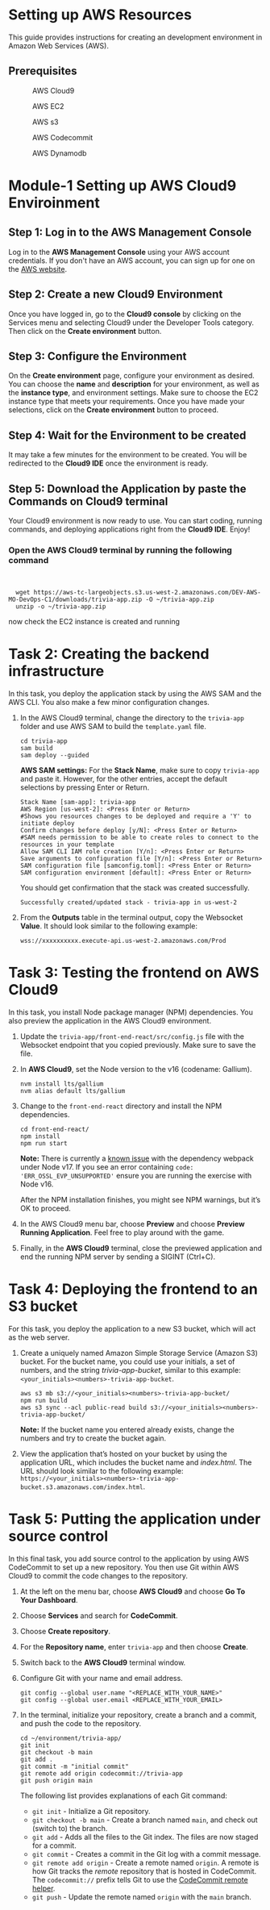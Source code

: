 <!DOCTYPE html>
<html>
<head>
	
</head>
<body>
	<h1>Setting up AWS Resources</h1>
	<p>This guide provides instructions for creating an development environment in Amazon Web Services (AWS).</p>
	<h2>Prerequisites</h2>
		<ul>
		<ol>AWS Cloud9</ol>
		<ol>AWS EC2</ol>
		<ol>AWS s3</ol>
		<ol>AWS Codecommit</ol>
		<ol>AWS Dynamodb</ol>
	</ul>
	<h1>Module-1 Setting up AWS Cloud9 Enviroinment</h1>
	<h2>Step 1: Log in to the AWS Management Console</h2>
	<p>Log in to the <b>AWS Management Console</b> using your AWS account credentials. If you don't have an AWS account, you can sign up for one on the <a href="https://aws.amazon.com/">AWS website</a>.</p>
	<h2>Step 2: Create a new Cloud9 Environment</h2>
	<p>Once you have logged in, go to the <b>Cloud9 console</b> by clicking on the Services menu and selecting Cloud9 under the Developer Tools category. Then click on the <b>Create environment</b> button. </p>
	<h2>Step 3: Configure the Environment</h2>
	<p>On the <b>Create environment</b> page, configure your environment as desired. You can choose the <b>name</b> and <b>description</b> for your environment, as well as the <b>instance type</b>, and environment settings. Make sure to choose the EC2 instance type that meets your requirements. Once you have made your selections, click on the <b>Create environment</b> button to proceed.</p>
	<h2>Step 4: Wait for the Environment to be created</h2>
	<p>It may take a few minutes for the environment to be created. You will be redirected to the <b>Cloud9 IDE</b> once the environment is ready. </p>
	<h2>Step 5: Download the Application by paste the Commands on Cloud9 terminal</h2>
	<p>Your Cloud9 environment is now ready to use. You can start coding, running commands, and deploying applications right from the <b>Cloud9 IDE</b>. Enjoy!</p><h3>Open the <b>AWS Cloud9 terminal</b> by running the following command</h3>
	<br>
	
	  wget https://aws-tc-largeobjects.s3.us-west-2.amazonaws.com/DEV-AWS-MO-DevOps-C1/downloads/trivia-app.zip -O ~/trivia-app.zip
	  unzip -o ~/trivia-app.zip

	
<p>now check the EC2 instance is created and running</p>
	<h1>Task 2: Creating the backend infrastructure</h1>
<p>In this task, you deploy the application stack by using the AWS SAM and the AWS CLI. You also make a few minor configuration changes.</p>
<ol type="1">
<li><p>In the AWS Cloud9 terminal, change the directory to the <code>trivia-app</code> folder and use AWS SAM to build the <code>template.yaml</code> file.</p>
<div class="sourceCode" id="cb2"><pre class="sourceCode bash"><code class="sourceCode bash"><span id="cb2-1"><a href="#cb2-1" aria-hidden="true" tabindex="-1"></a><span class="bu">cd</span> trivia-app</span>
<span id="cb2-2"><a href="#cb2-2" aria-hidden="true" tabindex="-1"></a><span class="ex">sam</span> build</span>
<span id="cb2-3"><a href="#cb2-3" aria-hidden="true" tabindex="-1"></a><span class="ex">sam</span> deploy <span class="at">--guided</span></span></code></pre></div>
<p><strong>AWS SAM settings:</strong> For the <strong>Stack Name</strong>, make sure to copy <code>trivia-app</code> and paste it. However, for the other entries, accept the default selections by pressing Enter or Return.</p>
<pre><code>Stack Name [sam-app]: trivia-app
AWS Region [us-west-2]: &lt;Press Enter or Return&gt;
#Shows you resources changes to be deployed and require a &#39;Y&#39; to initiate deploy
Confirm changes before deploy [y/N]: &lt;Press Enter or Return&gt;
#SAM needs permission to be able to create roles to connect to the resources in your template
Allow SAM CLI IAM role creation [Y/n]: &lt;Press Enter or Return&gt;
Save arguments to configuration file [Y/n]: &lt;Press Enter or Return&gt;
SAM configuration file [samconfig.toml]: &lt;Press Enter or Return&gt;
SAM configuration environment [default]: &lt;Press Enter or Return&gt;</code></pre>
<p>You should get confirmation that the stack was created successfully.</p>
<pre><code>Successfully created/updated stack - trivia-app in us-west-2</code></pre></li>
<li><p>From the <strong>Outputs</strong> table in the terminal output, copy the Websocket <strong>Value</strong>. It should look similar to the following example:</p>
<pre><code>wss://xxxxxxxxxx.execute-api.us-west-2.amazonaws.com/Prod  </code></pre></li>
</ol>
<h1>Task 3: Testing the frontend on AWS Cloud9</h1>
<p>In this task, you install Node package manager (NPM) dependencies. You also preview the application in the AWS Cloud9 environment.</p>
<ol type="1">
<li><p>Update the <code>trivia-app/front-end-react/src/config.js</code> file with the Websocket endpoint that you copied previously. Make sure to save the file.</p></li>
<li><p>In <strong>AWS Cloud9</strong>, set the Node version to the v16 (codename: Gallium).</p>
<div class="sourceCode" id="cb6"><pre class="sourceCode bash"><code class="sourceCode bash"><span id="cb6-1"><a href="#cb6-1" aria-hidden="true" tabindex="-1"></a><span class="ex">nvm</span> install lts/gallium</span>
<span id="cb6-2"><a href="#cb6-2" aria-hidden="true" tabindex="-1"></a><span class="ex">nvm</span> alias default lts/gallium</span></code></pre></div></li>
<li><p>Change to the <code>front-end-react</code> directory and install the NPM dependencies.</p>
<div class="sourceCode" id="cb7"><pre class="sourceCode bash"><code class="sourceCode bash"><span id="cb7-1"><a href="#cb7-1" aria-hidden="true" tabindex="-1"></a><span class="bu">cd</span> front-end-react/</span>
<span id="cb7-2"><a href="#cb7-2" aria-hidden="true" tabindex="-1"></a><span class="ex">npm</span> install</span>
<span id="cb7-3"><a href="#cb7-3" aria-hidden="true" tabindex="-1"></a><span class="ex">npm</span> run start</span></code></pre></div>
<p><strong>Note:</strong> There is currently a <a href="https://github.com/webpack/webpack/issues/14532" target="_blank">known issue</a> with the dependency webpack under Node v17. If you see an error containing <code>code: 'ERR_OSSL_EVP_UNSUPPORTED'</code> ensure you are running the exercise with Node v16.</p>
<p>After the NPM installation finishes, you might see NPM warnings, but it’s OK to proceed.</p></li>
<li><p>In the AWS Cloud9 menu bar, choose <strong>Preview</strong> and choose <strong>Preview Running Application</strong>. Feel free to play around with the game.</p></li>
<li><p>Finally, in the <strong>AWS Cloud9</strong> terminal, close the previewed application and end the running NPM server by sending a SIGINT (Ctrl+C).</p></li>
</ol>
<h1>Task 4: Deploying the frontend to an S3 bucket</h1>
<p>For this task, you deploy the application to a new S3 bucket, which will act as the web server.</p>
<ol type="1">
<li><p>Create a uniquely named Amazon Simple Storage Service (Amazon S3) bucket. For the bucket name, you could use your initials, a set of numbers, and the string <em>trivia-app-bucket</em>, similar to this example: <code>&lt;your_initials&gt;&lt;numbers&gt;-trivia-app-bucket</code>.</p>
<div class="sourceCode" id="cb8"><pre class="sourceCode bash"><code class="sourceCode bash"><span id="cb8-1"><a href="#cb8-1" aria-hidden="true" tabindex="-1"></a><span class="ex">aws</span> s3 mb s3://<span class="op">&lt;</span>your_initials<span class="op">&gt;&lt;</span>numbers<span class="op">&gt;</span>-trivia-app-bucket/</span>
<span id="cb8-2"><a href="#cb8-2" aria-hidden="true" tabindex="-1"></a><span class="ex">npm</span> run build</span>
<span id="cb8-3"><a href="#cb8-3" aria-hidden="true" tabindex="-1"></a><span class="ex">aws</span> s3 sync <span class="at">--acl</span> public-read build s3://<span class="op">&lt;</span>your_initials<span class="op">&gt;&lt;</span>numbers<span class="op">&gt;</span>-trivia-app-bucket/</span></code></pre></div>
<p><strong>Note:</strong> If the bucket name you entered already exists, change the numbers and try to create the bucket again.</p></li>
<li><p>View the application that’s hosted on your bucket by using the application URL, which includes the bucket name and <em>index.html</em>. The URL should look similar to the following example: <code>https://&lt;your_initials&gt;&lt;numbers&gt;-trivia-app-bucket.s3.amazonaws.com/index.html</code>.</p></li>
</ol>
<h1>Task 5: Putting the application under source control</h1>
<p>In this final task, you add source control to the application by using AWS CodeCommit to set up a new repository. You then use Git within AWS Cloud9 to commit the code changes to the repository.</p>
<ol type="1">
<li><p>At the left on the menu bar, choose <strong>AWS Cloud9</strong> and choose <strong>Go To Your Dashboard</strong>.</p></li>
<li><p>Choose <strong>Services</strong> and search for <strong>CodeCommit</strong>.</p></li>
<li><p>Choose <strong>Create repository</strong>.</p></li>
<li><p>For the <strong>Repository name</strong>, enter <code>trivia-app</code> and then choose <strong>Create</strong>.</p></li>
<li><p>Switch back to the <strong>AWS Cloud9</strong> terminal window.</p></li>
<li><p>Configure Git with your name and email address.</p>
<div class="sourceCode" id="cb9"><pre class="sourceCode bash"><code class="sourceCode bash"><span id="cb9-1"><a href="#cb9-1" aria-hidden="true" tabindex="-1"></a><span class="fu">git</span> config <span class="at">--global</span> user.name <span class="st">&quot;&lt;REPLACE_WITH_YOUR_NAME&gt;&quot;</span></span>
<span id="cb9-2"><a href="#cb9-2" aria-hidden="true" tabindex="-1"></a><span class="fu">git</span> config <span class="at">--global</span> user.email <span class="op">&lt;</span>REPLACE_WITH_YOUR_EMAIL<span class="op">&gt;</span></span></code></pre></div></li>
<li><p>In the terminal, initialize your repository, create a branch and a commit, and push the code to the repository.</p>
<div class="sourceCode" id="cb10"><pre class="sourceCode bash"><code class="sourceCode bash"><span id="cb10-1"><a href="#cb10-1" aria-hidden="true" tabindex="-1"></a><span class="bu">cd</span> ~/environment/trivia-app/</span>
<span id="cb10-2"><a href="#cb10-2" aria-hidden="true" tabindex="-1"></a><span class="fu">git</span> init</span>
<span id="cb10-3"><a href="#cb10-3" aria-hidden="true" tabindex="-1"></a><span class="fu">git</span> checkout <span class="at">-b</span> main</span>
<span id="cb10-4"><a href="#cb10-4" aria-hidden="true" tabindex="-1"></a><span class="fu">git</span> add .</span>
<span id="cb10-5"><a href="#cb10-5" aria-hidden="true" tabindex="-1"></a><span class="fu">git</span> commit <span class="at">-m</span> <span class="st">&quot;initial commit&quot;</span></span>
<span id="cb10-6"><a href="#cb10-6" aria-hidden="true" tabindex="-1"></a><span class="fu">git</span> remote add origin codecommit://trivia-app</span>
<span id="cb10-7"><a href="#cb10-7" aria-hidden="true" tabindex="-1"></a><span class="fu">git</span> push origin main</span></code></pre></div>
<p>The following list provides explanations of each Git command:</p>
<ul>
<li><code>git init</code> - Initialize a Git repository.</li>
<li><code>git checkout -b main</code> - Create a branch named <code>main</code>, and check out (switch to) the branch.</li>
<li><code>git add</code> - Adds all the files to the Git index. The files are now staged for a commit.</li>
<li><code>git commit</code> - Creates a commit in the Git log with a commit message.</li>
<li><code>git remote add origin</code> - Create a remote named <code>origin</code>. A remote is how Git tracks the <em>remote</em> repository that is hosted in CodeCommit. The <code>codecommit://</code> prefix tells Git to use the <a href="https://aws.amazon.com/about-aws/whats-new/2020/03/aws-codecommit-introduces-open-source-remote-helper/" target="_blank">CodeCommit remote helper</a>.</li>
<li><code>git push</code> - Update the remote named <code>origin</code> with the <code>main</code> branch.</li>
</ul></li>
</ol>
</body>
</html>
